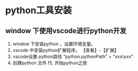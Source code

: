 # python工具安装
## window 下使用vscode进行python开发
1. window 下安装python ，设置环境变量。
2. vscode 中安装python扩展程序。  【查看】-【扩展】
3. vscode设置 python路径   "python.pythonPath" = "xxx\\xxx"
4. 创建python 文件  f5, 开始python之旅